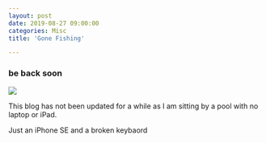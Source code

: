 ```yaml
---
layout: post
date: 2019-08-27 09:00:00
categories: Misc
title: 'Gone Fishing'

---
```


### be back soon



![](/images/gonefishing.jpg)


This blog has not been updated for a while as I am sitting by a  pool with no laptop or iPad. 

Just an iPhone SE and a broken keybaord
